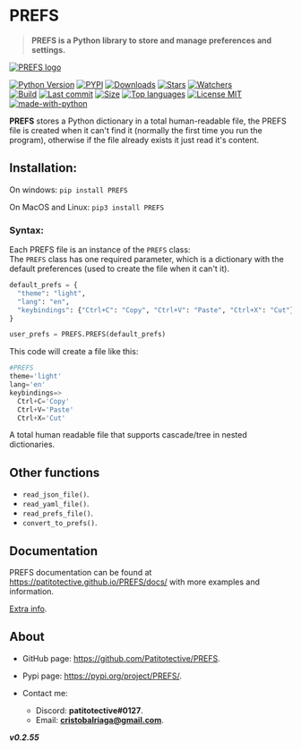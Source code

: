 # PREFS
> **PREFS is a Python library to store and manage preferences and settings.**  

[![PREFS logo](https://github.com/Patitotective/PREFS/blob/main/img/logo.png?raw=true)](https://patitotective.github.io/PREFS)

[![Python Version](https://img.shields.io/pypi/pyversions/prefs)](https://pypi.org/project/prefs/)
[![PYPI](https://img.shields.io/pypi/v/prefs)](https://pypi.org/project/prefs/)
[![Downloads](https://pepy.tech/badge/prefs)](https://pepy.tech/project/prefs)
[![Stars](https://img.shields.io/github/stars/patitotective/prefs)](https://github.com/Patitotective/PREFS/stargazers)
[![Watchers](https://img.shields.io/github/watchers/Patitotective/PREFS)](https://github.com/Patitotective/PREFS/watchers)
<br/>
[![Build](https://img.shields.io/appveyor/build/Patitotective/PREFS)](https://ci.appveyor.com/project/Patitotective/prefs)
[![Last commit](https://img.shields.io/github/last-commit/Patitotective/PREFS)](https://github.com/Patitotective/PREFS/commits/main)
[![Size](https://img.shields.io/github/repo-size/Patitotective/PREFS)](https://github.com/Patitotective/PREFS)
[![Top languages](https://img.shields.io/github/languages/top/Patitotective/PREFS)](https://github.com/Patitotective/PREFS)
[![License MIT](https://img.shields.io/github/license/Patitotective/PREFS)](https://github.com/Patitotective/PREFS/)
<br/>
[![made-with-python](https://img.shields.io/badge/made%20with-python-blue)](https://www.python.org/)

**PREFS** stores a Python dictionary in a total human-readable file, the PREFS file is created when it can't find it (normally the first time you run the program), otherwise if the file already exists it just read it's content.

## Installation:
On windows:
`pip install PREFS`

On MacOS and Linux:
`pip3 install PREFS`

### Syntax:

Each PREFS file is an instance of the `PREFS` class:  
The `PREFS` class has one required parameter, which is a dictionary with the default preferences (used to create the file when it can't it).

```Python
default_prefs = {
  "theme": "light", 
  "lang": "en", 
  "keybindings": {"Ctrl+C": "Copy", "Ctrl+V": "Paste", "Ctrl+X": "Cut"}
}

user_prefs = PREFS.PREFS(default_prefs)
```

This code will create a file like this:
```python
#PREFS
theme='light'
lang='en'
keybindings=>
  Ctrl+C='Copy'
  Ctrl+V='Paste'
  Ctrl+X='Cut'
```
A total human readable file that supports cascade/tree in nested dictionaries.

## Other functions
- `read_json_file()`.
- `read_yaml_file()`.
- `read_prefs_file()`.
- `convert_to_prefs()`.

## Documentation
PREFS documentation can be found at https://patitotective.github.io/PREFS/docs/ with more examples and information.

[Extra info](https://github.com/Patitotective/PREFS/blob/main/EXTRAINFO.md).

About
---

- GitHub page: https://github.com/Patitotective/PREFS.
- Pypi page: https://pypi.org/project/PREFS/.

- Contact me:
  - Discord: **patitotective#0127**.
  - Email: **cristobalriaga@gmail.com**.

***v0.2.55***
